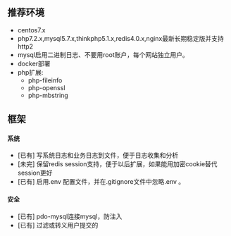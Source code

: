 ## 推荐环境
- centos7.x
- php7.2.x,mysql5.7.x,thinkphp5.1.x,redis4.0.x,nginx最新长期稳定版并支持http2
- mysql启用二进制日志、不要用root账户，每个网站独立用户。
- docker部署
- php扩展:
    - php-fileinfo
    - php-openssl
    - php-mbstring
## 框架

#### 系统
- [已有] 写系统日志和业务日志到文件，便于日志收集和分析
- [未完] 保留redis session支持，便于以后扩展，如果能用加密cookie替代session更好
- [已有] 启用.env 配置文件，并在.gitignore文件中忽略.env 。 
	
#### 安全
- [已有] pdo-mysql连接mysql，防注入
- [已有] 过滤或转义用户提交的<script>单引号双引号<style>等，防跨站
- [已有] 登录密码用加盐的哈希值存储，为了更安全可以先hash再password_hash
- [已有] 身份证号等敏感信息，如果业务需求只是验证身份证号而不是显示身份证号，也要用加盐的哈希算法加密存储，否则用双向加密存储。
- [已有] 身份证、营业执照等敏感信息图片，其路径不允许直接通过互联网访问

## 规范
- 自定义规范 ssh://git@192.168.1.101:7999/development/standard.git
- 注释规范: phpDocument 
    - https://github.com/php-fig/fig-standards/blob/master/proposed/phpdoc.md
    - https://www.cnblogs.com/hellohell/p/5733712.html
- php规范: psr-2
    - https://www.kancloud.cn/thinkphp/php-fig-psr/3141
       
## git
- 潞盈金融项目: https://gitee.com/food_group/finance

## 生成文档
```
php phpDocumentor.phar run -d "application/" -d "extend/" -t document/
```
## 生成静态页
```php
protected function buildHtml($htmlfile = '', $htmlpath = '', $templateFile = '')
{
    $content = $this->fetch($templateFile);
    $htmlpath = !empty($htmlpath) ? $htmlpath : './appTemplate/';
    $htmlfile = $htmlpath . $htmlfile . '.'.config('url_html_suffix');
    //$File = new \think\template\driver\File();
    //$File->write($htmlfile, $content);
    file_put_content($htmlfile,$content);
    return $content;
}
```
